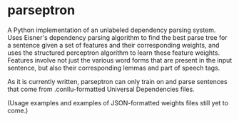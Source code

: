 # parseptron
A Python implementation of an unlabeled dependency parsing system. Uses
Eisner's dependency parsing algorithm to find the best parse tree for a
sentence given a set of features and their corresponding weights, and uses
the structured perceptron algorithm to learn these feature weights. Features
involve not just the various word forms that are present in the input sentence,
but also their corresponding lemmas and part of speech tags.

As it is currently written, parseptron can only train on and parse sentences
that come from .conllu-formatted Universal Dependencies files.

(Usage examples and examples of JSON-formatted weights files still yet to come.)
